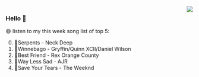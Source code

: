 <img align="right"  src="https://github-readme-stats.vercel.app/api/top-langs/?username=sohyunQVQ" />

### Hello 👋

😄 listen to my this week song list of top 5:

0. 🌈Serpents - Neck Deep
1. 🌈Winnebago - Gryffin/Quinn XCII/Daniel Wilson
2. 🌈Best Friend - Rex Orange County
3. 🌈Way Less Sad - AJR
4. 🌈Save Your Tears - The Weeknd

